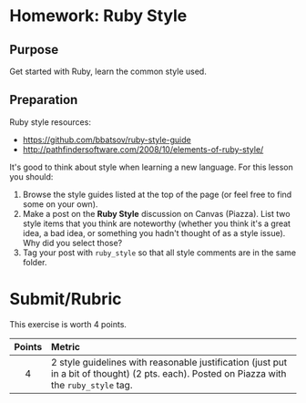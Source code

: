 Homework: Ruby Style
====================

Purpose
-------

Get started with Ruby, learn the common style used.

Preparation
-----------

Ruby style resources:

-   <https://github.com/bbatsov/ruby-style-guide>
-   <http://pathfindersoftware.com/2008/10/elements-of-ruby-style/>

It's good to think about style when learning a new language. For this lesson you
should:

1.  Browse the style guides listed at the top of the page (or feel free to find some
    on your own).
2.  Make a post on the **Ruby Style** discussion on Canvas (Piazza). List two
    style items that you think are noteworthy (whether you think it's a great
    idea, a bad idea, or something you hadn't thought of as a style issue). Why
    did you select those?
3.  Tag your post with `ruby_style` so that all style comments are in the same
    folder.

Submit/Rubric
=============

This exercise is worth 4 points.

Points | Metric
:----: | :-----
4      | 2 style guidelines with reasonable justification (just put in a bit of thought) (2 pts. each). Posted on Piazza with the `ruby_style` tag.
